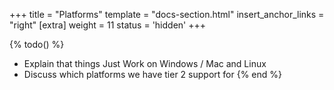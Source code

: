 +++
title = "Platforms"
template = "docs-section.html"
insert_anchor_links = "right"
[extra]
weight = 11
status = 'hidden'
+++

{% todo() %}

* Explain that things Just Work on Windows / Mac and Linux
* Discuss which platforms we have tier 2 support for
{% end %}
